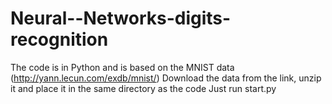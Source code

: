 # Neural--Networks-digits-recognition
The code is in Python and is based on the MNIST data (http://yann.lecun.com/exdb/mnist/)
Download the data from the link, unzip it and place it in the same directory as the code
Just run start.py 
